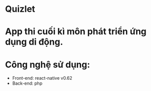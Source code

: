 # Quizlet
 
# App thi cuối kì môn phát triển ứng dụng di động. 
# Công nghệ sử dụng: 
 + Front-end: react-native v0.62
 + Back-end: php
